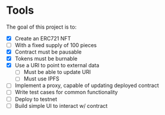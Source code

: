 # Tools

The goal of this project is to:

- [x] Create an ERC721 NFT
- [ ] With a fixed supply of 100 pieces
- [x] Contract must be pausable
- [x] Tokens must be burnable
- [x] Use a URI to point to external data
  - [ ] Must be able to update URI
  - [ ] Must use IPFS
- [ ] Implement a proxy, capable of updating deployed contract
- [ ] Write test cases for common functionality
- [ ] Deploy to testnet
- [ ] Build simple UI to interact w/ contract
